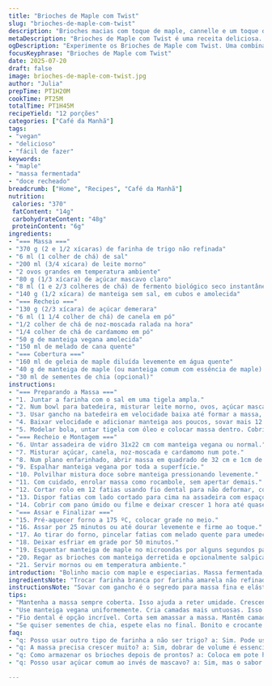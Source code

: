```yaml
---
title: "Brioches de Maple com Twist"
slug: "brioches-de-maple-com-twist"
description: "Brioches macias com toque de maple, cannelle e um toque diferente com noz-moscada e cardamomo. Massa levemente pegajosa, fermentação longa pra sabor profundo. Cobertura de açúcar mascavo combinado com melado e manteiga vegana. Finaliza com geleia de bordo líquida e raspas de limão pra quebrar o doce. Técnica usando corte com fio dental pra camadas. Assa até dourar e humedecer com xarope quente. Glacê de manteiga e maple com opção crocante de sementes de chia. Variedade nos ingredientes e processo alternado resultando brioches ricos, texturizados, aveludados e com aroma marcante."
metaDescription: "Brioches de Maple com Twist é uma receita deliciosa. Com especiarias e uma cobertura incrível, é perfeita para acompanhar o café da manhã."
ogDescription: "Experimente os Brioches de Maple com Twist. Uma combinação única de sabores e texturas, ideal para um lanche especial."
focusKeyphrase: "Brioches de Maple com Twist"
date: 2025-07-20
draft: false
image: brioches-de-maple-com-twist.jpg
author: "Julia"
prepTime: PT1H20M
cookTime: PT25M
totalTime: PT1H45M
recipeYield: "12 porções"
categories: ["Café da Manhã"]
tags:
- "vegan"
- "delicioso"
- "fácil de fazer"
keywords:
- "maple"
- "massa fermentada"
- "doce recheado"
breadcrumb: ["Home", "Recipes", "Café da Manhã"]
nutrition: 
 calories: "370"
 fatContent: "14g"
 carbohydrateContent: "48g"
 proteinContent: "6g"
ingredients:
- "=== Massa ==="
- "370 g (2 e 1/2 xícaras) de farinha de trigo não refinada"
- "6 ml (1 colher de chá) de sal"
- "200 ml (3/4 xícara) de leite morno"
- "2 ovos grandes em temperatura ambiente"
- "80 g (1/3 xícara) de açúcar mascavo claro"
- "8 ml (1 e 2/3 colheres de chá) de fermento biológico seco instantâneo"
- "140 g (1/2 xícara) de manteiga sem sal, em cubos e amolecida"
- "=== Recheio ==="
- "130 g (2/3 xícara) de açúcar demerara"
- "6 ml (1 1/4 colher de chá) de canela em pó"
- "1/2 colher de chá de noz-moscada ralada na hora"
- "1/4 colher de chá de cardamomo em pó"
- "50 g de manteiga vegana amolecida"
- "150 ml de melado de cana quente"
- "=== Cobertura ==="
- "160 ml de geleia de maple diluída levemente em água quente"
- "40 g de manteiga de maple (ou manteiga comum com essência de maple) amolecida"
- "30 ml de sementes de chia (opcional)"
instructions:
- "=== Preparando a Massa ==="
- "1. Juntar a farinha com o sal em uma tigela ampla."
- "2. Num bowl para batedeira, misturar leite morno, ovos, açúcar mascavo e fermento até dissolver. Adicionar a farinha aos poucos."
- "3. Usar gancho na batedeira em velocidade baixa até formar a massa, aumentar e sovar por 5 minutos até ficar lisa."
- "4. Baixar velocidade e adicionar manteiga aos poucos, sovar mais 12 minutos. Massa vai ficar um pouco pegajosa, é normal."
- "5. Modelar bola, untar tigela com óleo e colocar massa dentro. Cobrir com plástico filme e deixar crescer em local quente e úmido por cerca de 2 horas, até dobrar de volume."
- "=== Recheio e Montagem ==="
- "6. Untar assadeira de vidro 31x22 cm com manteiga vegana ou normal."
- "7. Misturar açúcar, canela, noz-moscada e cardamomo num pote."
- "8. Num plano enfarinhado, abrir massa em quadrado de 32 cm e 1cm de altura."
- "9. Espalhar manteiga vegana por toda a superfície."
- "10. Polvilhar mistura doce sobre manteiga pressionando levemente."
- "11. Com cuidado, enrolar massa como rocambole, sem apertar demais."
- "12. Cortar rolo em 12 fatias usando fio dental para não deformar, como na receita clássica."
- "13. Dispor fatias com lado cortado para cima na assadeira com espaço."
- "14. Cobrir com pano úmido ou filme e deixar crescer 1 hora até quase triplicar."
- "=== Assar e Finalizar ==="
- "15. Pré-aquecer forno a 175 ºC, colocar grade no meio."
- "16. Assar por 25 minutos ou até dourar levemente e firme ao toque."
- "17. Ao tirar do forno, pincelar fatias com melado quente para umedecer."
- "18. Deixar esfriar em grade por 50 minutos."
- "19. Esquentar manteiga de maple no microondas por alguns segundos para ficar fluida."
- "20. Regar as brioches com manteiga derretida e opcionalmente salpicar sementes de chia para crocância."
- "21. Servir mornos ou em temperatura ambiente."
introduction: "Bolinho macio com maple e especiarias. Massa fermentada, sovada bastante. Açúcar demerara mistura ao melado dourado. Canela, cardamomo e noz-moscada dão calor. Rolinhos fatiados com fio dental para evitar amassar. Cada fatia revela camadas açucaradas e amanteigadas. Assa até dourar e ser macio. Melado quente absorvido na hora do forno. Finalização com manteiga aromatizada de maple, fica quase pegajoso e perfumado. Sementes de chia pra contraste de textura - crocante e saudável. Receita adaptada com toque vegano para a manteiga e adoçantes alternativos. Bom para café da manhã. Dá vontade de comer quente com café coado na hora. Prepare com calma, porque a fermentação é responsável por trazer aroma e leveza à massa, fundamental pra textura e sabor."
ingredientsNote: "Trocar farinha branca por farinha amarela não refinada muda corpo da massa, dá mais sabor. Açúcar mascavo é mais escuro, substitui açúcar comum pra dar cor e caramelo. Fermento instantâneo em quantidade pequena pois fermentação longa ajuda desenvolvimento do glúten e sabor. Manteiga vegana traz gordura sem lactose e frescor. Melado no lugar do xarope de maple reduz doçura direta e acrescenta profundidade. Noz-moscada e cardamomo levam aroma quente e complexo, fazem a receita sair do comum. A manteiga aromatizada com maple no final é cremosa, derrete na boca, mas pode ser substituída por manteiga comum com essência natural para manter o perfil tradicional. Sementes de chia dá crocância e valor nutricional extra, opcional. Cuidado no tempo de passar o melado que precisa estar quente para melhor penetração, ao mesmo tempo não muito quente pra não deformar os brioches."
instructionsNote: "Sovar com gancho é o segredo para massa fina e elástica. Se não tiver, sovar à mão por pelo menos 15 minutos. A massa deve ficar pegajosa, isso indica boa hidratação. Cubra sempre com filme plástico para reter umidade e calor durante fermentação, assim a massa cresce melhor. Ao abrir massa, enfarinhar pouco só o suficiente para evitar grudar no plano. Espalhar manteiga vegana uniforme, isso evita massa ressecar e cria camadas untuosas. Enrolar firme a massa mas sem apertar senão o ar vai sair e o brioche fica duro. O corte com fio dental mantém formato sem prejuízo na massa. Durante a segunda fermentação, é importante que o ambiente seja quente e úmido para massa crescer mais rápido e de maneira uniforme, pode usar um forno desligado com uma tigela de água quente dentro. Ao assar, se dourar muito rápido, cobrir com papel alumínio para assar por dentro sem queimar. Passar melado ainda quente ajuda umedecer e dar brilho; esperar esfriar deixa massa menos macia. A manteiga de maple na cobertura deve estar apenas levemente aquecida para não escorrer demais. Sementes de chia são opcionais, mas dão visual bonito e textura contrastante que quebra doce. Sirva com chá preto ou café forte."
tips:
- "Mantenha a massa sempre coberta. Isso ajuda a reter umidade. Crescendo em ambiente quente, acelera fermentação. Use um forno desligado com água quente dentro. Ferramenta útil para um clima ideal. Evitar yu danificada também é essencial. O tempo de fermentação é crucial. Lembre-se. Sova com o gancho é melhor. Se fizer à mão, são pelo menos 15 minutos."
- "Use manteiga vegana uniformemente. Cria camadas mais untuosas. Isso ajuda também a evitar que massa resseque. Abrir a massa em superfície enfarinhada, mas não muito. Quadro quadrado de 32 cm e 1 cm de altura permite boa distribuição. Rolando firme, mas não apertando. Isso garante ar dentro da massa. Resultados são diferentes com toques mais firmes."
- "Fio dental é opção incrível. Corta sem amassar a massa. Mantêm camada perfeita. Assar até dourar é o ponto ideal. Se dourar muito rápido, cobrir com papel alumínio. Garantir que asse por dentro. Depois de tirar do forno, passar melado quente. Seca menos e dá brilho à massa. Uma dica, faça a manteiga de maple não muito quente."
- "Se quiser sementes de chia, espete elas no final. Bonito e crocante. Alternativa saudável, mas não essencial. Diferentes texturas na receita são ótimas. O calor do melado de cana é fundamental. Permite a penetração nos brioches. Não deixar esfriar demais. O aroma invade a casa enquanto assa. É inconfundível. Invista tempo e ingredientes de qualidade."
faq:
- "q: Posso usar outro tipo de farinha a não ser trigo? a: Sim. Pode usar farinha de arroz, mas textura muda. Não vai ficar igual. Mas ainda é gostoso. Trabalhar a massa pode ser diferente. Faz parte da experiência, mistura um pouco."
- "q: A massa precisa crescer muito? a: Sim, dobrar de volume é essencial. Tempo varia. Dependendo do calor do local, pode demorar mais. Mas não apresse. Depois de cortada e disposta na assadeira, mais uma hora de espera é necessária. Ajuda a aerar mais."
- "q: Como armazenar os brioches depois de prontos? a: Coloca em pote hermético. Alternativa, filme plástico em volta. Melhor fora da geladeira. Isso mantém a umidade. Se encolher, aqueça um pouco antes de servir. Isso traz de volta a maciez."
- "q: Posso usar açúcar comum ao invés de mascavo? a: Sim, mas o sabor muda. Açúcar mascavo é mais caramelizado. Isso afeta também a cor e a umidade da massa. Mistura diferentes açúcares pode trazer resultados interessantes. Experimente alternativas."

---
```

